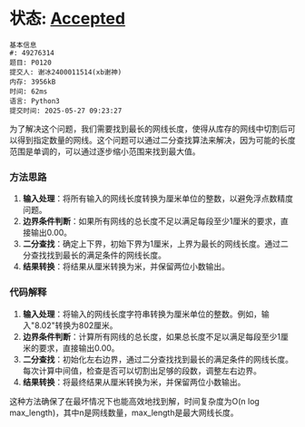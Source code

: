 # 状态: [Accepted](http://dsbpython.openjudge.cn/dspythonbook/solution/49276314/)

```
基本信息
#: 49276314
题目: P0120
提交人: 谢冰2400011514(xb谢神)
内存: 3956kB
时间: 62ms
语言: Python3
提交时间: 2025-05-27 09:23:27
```

为了解决这个问题，我们需要找到最长的网线长度，使得从库存的网线中切割后可以得到指定数量的网线。这个问题可以通过二分查找算法来解决，因为可能的长度范围是单调的，可以通过逐步缩小范围来找到最大值。

### 方法思路
1. **输入处理**：将所有输入的网线长度转换为厘米单位的整数，以避免浮点数精度问题。
2. **边界条件判断**：如果所有网线的总长度不足以满足每段至少1厘米的要求，直接输出0.00。
3. **二分查找**：确定上下界，初始下界为1厘米，上界为最长的网线长度。通过二分查找找到最长的满足条件的网线长度。
4. **结果转换**：将结果从厘米转换为米，并保留两位小数输出。

### 代码解释
1. **输入处理**：将输入的网线长度字符串转换为厘米单位的整数。例如，输入"8.02"转换为802厘米。
2. **边界条件判断**：计算所有网线的总长度，如果总长度不足以满足每段至少1厘米的要求，直接输出0.00。
3. **二分查找**：初始化左右边界，通过二分查找找到最长的满足条件的网线长度。每次计算中间值，检查是否可以切割出足够的段数，调整左右边界。
4. **结果转换**：将最终结果从厘米转换为米，并保留两位小数输出。

这种方法确保了在最坏情况下也能高效地找到解，时间复杂度为O(n log max_length)，其中n是网线数量，max_length是最大网线长度。


